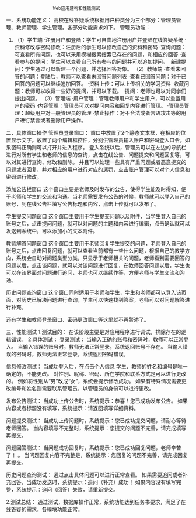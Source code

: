                       Web应用建构和性能测试
一、系统功能定义：
高校在线答疑系统根据用户种类分为三个部分：管理员管理、教师管理、学生管理。各部分功能需求如下。
管理员功能：
1. （1）学生端
·注册用户和登陆：学生可自由地注册用户并登陆在线答疑系统
·资料修改与密码修改：注册后的学生可以修改自己的资料和密码
·查询问题：可查看所有问题，也可以采用模糊搜索搜索已存在的问题，和相应的回答
·查看参与的提问：学生可以查看自己所有参与的问题并可以追加提问。
·新建提问：学生通过可以新建一个问题，并选择回答对象。
（2）教师端
·查看未回答的问题：登陆后，教师可以查看未回答问题列表
·查看已回答问题：对于已回答的问题可以继续追加回答。
·资料上传：可以上传相关的学习资料
·收藏问题：教师可以收藏一些好的提问，并可以下载。
·提问：老师也可以对同学们提出问题。
（3）管理端
·用户管理：管理教师用户和学生用户，可以重置用户的密码
·内容管理：管理员可以对提问内容和回复内容进行管理。
·管理员管理：超级用户对一般管理员的管理
·禁止操作：对不合法或者言语攻击等的用户进行禁言或者删除用户操作。


二．具体窗口操作
管理员登录窗口：
窗口中放置了2个静态文本框，在相应的位置显示文字。放置了两个编辑框控件，分别供管理员输入账户和密码登入口令。如果密码正确则可以打开并进入程序。
登入系统以后，管理员可以在左边的导航栏进行对所有学生和老师的信息的查询，点击在线公告、问题提交和问题回复等，可以对其进行查询、修改和删除。
并且可以处理一些具有严重问题或者恶意提交的问题或者回复，并对相应的用户进行对应的惩罚，点击账户管理可以对个人信息和密码进行修改。

添加公告栏窗口
这个窗口主要是老师及时发布的公告，使得学生能及时得知，便于老师和学生的交流和沟通。当老师需要发布公告的时候，教师就可以登入自己的账号，到在线公告栏填写公告标题和内容，点击上传就可以发布了。

学生提交问题窗口
这个窗口主要用于学生提交问题以及附件，当学生登入自己的账号之后，点击提问问题，就可以对问题的主题和内容进行编辑，点击确认就可以发送到系统中，可以添加小的文本附件。

教师解答问题窗口
这个窗口主要用于老师回复学生提交的问题，老师登入自己的账号之后，点击回复问题，就可以查看当前都有一些什么问题，根据自己的教学方向，系统会自动对问题类型分类，只显示于老师相关的问题，老师看到需要回答的问题以后，点击该问题，就可以对该问题进行回复，在教师回答问题以后，学生也可以在该界面对问题进行追问，老师也可以继续作答，方便老师与学生交流和沟通。

历史问题查询窗口
这个窗口同时适用于老师和学生，学生和老师都可以登入该页面，对历史已解决问题进行查询，学生可以快速找到答案，老师可以对问题解答进行补充。

还有学生和教师登录窗口、密码更改窗口等这里就不再赘述了。

三、性能测试
1.测试目的：
在该阶段主要是对应用程序进行调试，排除存在的逻辑错误。
2.具体测试：
登录测试：
当输入正确的账号和密码时，教师可以正常登入。
当输入错误的账号时，教师无法正常登录，系统返回账号不存在。
当输入错误的密码时，教师无法正常登录，系统返回密码错误。


信息修改测试：
当成功登入后，在点击个人信息
学生、教师的姓名和编号是唯一确定的，不能更改。
对性别、昵称、密码、所在学院和联系方式是可以进行更改的。
例如将性别从“男”改成“女”，系统会提示修改成功。
如果有特殊情况需要更改编号和姓名则需要联系管理员，以管理员的身份可以进行更改。

发布公告测试：
当成功上传公告时，系统提示：恭喜！您已成功发布公告。
如果内容或者标题没有填写，系统提示：请返回填写详细资料。

问题提交测试：
当成功上传问题时，系统提示：您已成功提交问题，请耐心等待老师回答。
当内容填写不完整时，系统提示：您提交的问题不完善，请完成填写再提交。

问题回答测试：
当问题成功回复时，系统提示：您已成功回复问题，老师辛苦了！ 。
当问题回复内容不完整是，系统提示：您回复的问题不完善，请完成回复再提交。

历史问题查询测试：
通过点击具体问题可以进行正常查看。
如果需要追问或者补充回答，当成功发送时，系统提示：追问（补充）成功！
如果内容没有填写完整，系统提示：追问（回答）失败，请重新提交。

2.测试总结：
通过测试，数据库操作正常，系统功能达到任务书要求，满足了在线答疑的需求，各模块功能正常。
